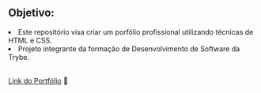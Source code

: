 ## Objetivo:

<li> Este repositório visa criar um porfólio profissional utilizando técnicas de HTML e CSS.</li>

<li> Projeto integrante da formação de Desenvolvimento de Software da Trybe.</li>
<br>

  <a href="https://gabrielmirandabr.github.io/portfolio/" target="_blank">Link do Portfólio</a> :rocket:
